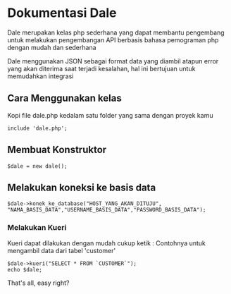 
# Dokumentasi Dale

Dale merupakan kelas php sederhana yang dapat membantu pengembang untuk melakukan pengembangan API berbasis bahasa pemograman php dengan mudah dan sederhana

Dale menggunakan JSON sebagai format data yang diambil atapun error yang akan diterima saat terjadi kesalahan, hal ini bertujuan untuk memudahkan integrasi

## Cara Menggunakan kelas
Kopi file dale.php kedalam satu folder yang sama dengan proyek kamu
```shell
include 'dale.php';
```

## Membuat Konstruktor
```shell
$dale = new dale();
```

## Melakukan koneksi ke basis data
```
$dale->konek_ke_database("HOST_YANG_AKAN_DITUJU", "NAMA_BASIS_DATA","USERNAME_BASIS_DATA","PASSWORD_BASIS_DATA");
```

### Melakukan Kueri
Kueri dapat dilakukan dengan mudah cukup ketik : Contohnya untuk mengambil data dari tabel 'customer'
```shell
$dale->kueri("SELECT * FROM `CUSTOMER`");
echo $dale;
```

That's all, easy right?




